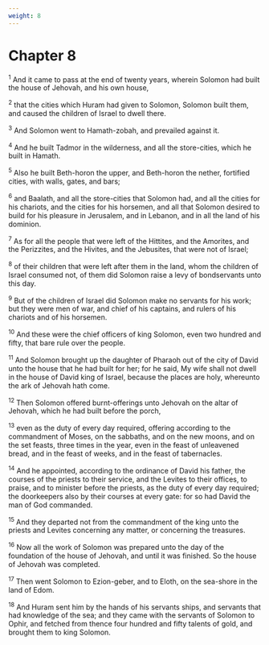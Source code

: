 ```yaml
---
weight: 8
---
```


# Chapter 8

<sup>1</sup> And it came to pass at the end of twenty years, wherein Solomon had built the house of Jehovah, and his own house, 

<sup>2</sup> that the cities which Huram had given to Solomon, Solomon built them, and caused the children of Israel to dwell there. 

<sup>3</sup> And Solomon went to Hamath-zobah, and prevailed against it. 

<sup>4</sup> And he built Tadmor in the wilderness, and all the store-cities, which he built in Hamath. 

<sup>5</sup> Also he built Beth-horon the upper, and Beth-horon the nether, fortified cities, with walls, gates, and bars; 

<sup>6</sup> and Baalath, and all the store-cities that Solomon had, and all the cities for his chariots, and the cities for his horsemen, and all that Solomon desired to build for his pleasure in Jerusalem, and in Lebanon, and in all the land of his dominion. 

<sup>7</sup> As for all the people that were left of the Hittites, and the Amorites, and the Perizzites, and the Hivites, and the Jebusites, that were not of Israel; 

<sup>8</sup> of their children that were left after them in the land, whom the children of Israel consumed not, of them did Solomon raise a levy of bondservants unto this day. 

<sup>9</sup> But of the children of Israel did Solomon make no servants for his work; but they were men of war, and chief of his captains, and rulers of his chariots and of his horsemen. 

<sup>10</sup> And these were the chief officers of king Solomon, even two hundred and fifty, that bare rule over the people. 

<sup>11</sup> And Solomon brought up the daughter of Pharaoh out of the city of David unto the house that he had built for her; for he said, My wife shall not dwell in the house of David king of Israel, because the places are holy, whereunto the ark of Jehovah hath come. 

<sup>12</sup> Then Solomon offered burnt-offerings unto Jehovah on the altar of Jehovah, which he had built before the porch, 

<sup>13</sup> even as the duty of every day required, offering according to the commandment of Moses, on the sabbaths, and on the new moons, and on the set feasts, three times in the year, even in the feast of unleavened bread, and in the feast of weeks, and in the feast of tabernacles. 

<sup>14</sup> And he appointed, according to the ordinance of David his father, the courses of the priests to their service, and the Levites to their offices, to praise, and to minister before the priests, as the duty of every day required; the doorkeepers also by their courses at every gate: for so had David the man of God commanded. 

<sup>15</sup> And they departed not from the commandment of the king unto the priests and Levites concerning any matter, or concerning the treasures. 

<sup>16</sup> Now all the work of Solomon was prepared unto the day of the foundation of the house of Jehovah, and until it was finished. So the house of Jehovah was completed. 

<sup>17</sup> Then went Solomon to Ezion-geber, and to Eloth, on the sea-shore in the land of Edom. 

<sup>18</sup> And Huram sent him by the hands of his servants ships, and servants that had knowledge of the sea; and they came with the servants of Solomon to Ophir, and fetched from thence four hundred and fifty talents of gold, and brought them to king Solomon. 


